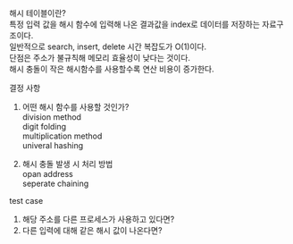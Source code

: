 해시 테이블이란?<BR>
특정 입력 값을 해시 함수에 입력해 나온 결과값을 index로 데이터를 저장하는 자료구조이다.<BR>
일반적으로 search, insert, delete 시간 복잡도가 O(1)이다.<BR>
단점은 주소가 불규칙해 메모리 효율성이 낮다는 것이다.<BR>
해시 충돌이 작은 해시함수를 사용할수록 연산 비용이 증가한다.<BR>


결정 사항<BR>
1. 어떤 해시 함수를 사용할 것인가?<BR>
    division method<BR>
    digit folding<BR>
    multiplication method<BR>
    univeral hashing<BR>

2. 해시 충돌 발생 시 처리 방법<BR>
    opan address<BR>
    seperate chaining<BR>

test case<BR>
1. 해당 주소를 다른 프로세스가 사용하고 있다면?<BR>
2. 다른 입력에 대해 같은 해시 값이 나온다면?<BR>